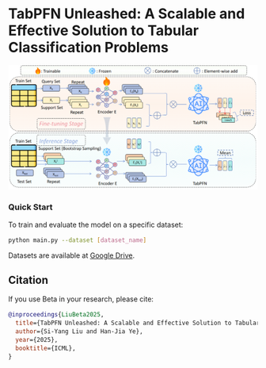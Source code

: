 # TabPFN Unleashed: A Scalable and Effective Solution to Tabular Classification Problems



![](resources/Beta.png)


### Quick Start

To train and evaluate the model on a specific dataset:
```bash
python main.py --dataset [dataset_name]
```

Datasets are available at [Google Drive](https://drive.google.com/drive/folders/1j1zt3zQIo8dO6vkO-K-WE6pSrl71bf0z?usp=drive_link).




## Citation

If you use Beta in your research, please cite:

```bibtex
@inproceedings{LiuBeta2025,
  title={TabPFN Unleashed: A Scalable and Effective Solution to Tabular Classification Problems},
  author={Si-Yang Liu and Han-Jia Ye},
  year={2025},
  booktitle={ICML},
}
```
